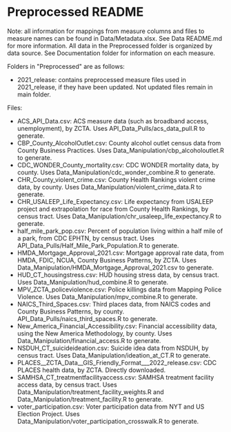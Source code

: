 # Preprocessed README

Note: all information for mappings from measure columns and files to measure names can be found in Data/Metadata.xlsx. See Data README.md for more information. All data in the Preprocessed folder is organized by data source. See Documentation folder for information on each measure.

Folders in "Preprocessed" are as follows:
- 2021_release: contains preprocessed measure files used in 2021_release, if they have been updated. Not updated files remain in main folder.

Files:
- ACS_API_Data.csv: ACS measure data (such as broadband access, unemployment), by ZCTA. Uses API_Data_Pulls/acs_data_pull.R to generate.
- CBP_County_AlcoholOutlet.csv: County alcohol outlet census data from County Business Practices. Uses Data_Manipulation/cbp_alcoholoutlet.R to generate.
- CDC_WONDER_County_mortality.csv: CDC WONDER mortality data, by county. Uses Data_Manipulation/cdc_wonder_combine.R to generate.
- CHR_County_violent_crime.csv: County Health Rankings violent crime data, by county. Uses Data_Manipulation/violent_crime_data.R to generate.
- CHR_USALEEP_Life_Expectancy.csv: Life expectancy from USALEEP project and extrapolation for race from County Health Rankings, by census tract. Uses Data_Manipulation/chr_usaleep_life_expectancy.R to generate.
- half_mile_park_pop.csv: Percent of population living within a half mile of a park, from CDC EPHTN, by census tract. Uses API_Data_Pulls/Half_Mile_Park_Population.R to generate.
- HMDA_Mortgage_Approval_2021.csv: Mortgage approval rate data, from HMDA, FDIC, NCUA, County Business Patterns, by ZCTA. Uses Data_Manipulation/HMDA_Mortgage_Approval_2021.csv to generate.
- HUD_CT_housingstress.csv: HUD housing stress data, by census tract. Uses Data_Manipulation/hud_combine.R to generate.
- MPV_ZCTA_policeviolence.csv: Police killings data from Mapping Police Violence. Uses Data_Manipulation/mpv_combine.R to generate.
- NAICS_Third_Spaces.csv: Third places data, from NAICS codes and County Business Patterns, by county. API_Data_Pulls/naics_third_spaces.R to generate.
- New_America_Financial_Accessibility.csv: Financial accessibility data, using the New America Methodology, by county. Uses Data_Manipulation/financial_access.R to generate.
- NSDUH_CT_suicideideation.csv: Suicide idea data from NSDUH, by census tract. Uses Data_Manipulation/ideation_at_CT.R to generate.
- PLACES__ZCTA_Data__GIS_Friendly_Format___2022_release.csv: CDC PLACES health data, by ZCTA. Directly downloaded.
- SAMHSA_CT_treatmentfacilityaccess.csv: SAMHSA treatment facility access data, by census tract. Uses Data_Manipulation/treatment_facility_weights.R and Data_Manipulation/treatment_facility.R to generate.
- voter_participation.csv: Voter participation data from NYT and US Election Project. Uses Data_Manipulation/voter_participation_crosswalk.R to generate.